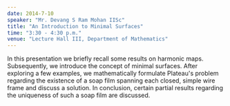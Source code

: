 ```yaml
---
date: 2014-7-10
speaker: "Mr. Devang S Ram Mohan IISc"
title: "An Introduction to Minimal Surfaces"
time: "3:30 - 4:30 p.m." 
venue: "Lecture Hall III, Department of Mathematics"
---
```

In this presentation we briefly recall some results on harmonic maps. Subsequently, we introduce the concept of minimal surfaces. After exploring a few examples, we mathematically formulate Plateau's problem regarding the existence of a soap film spanning each closed, simple wire frame and discuss a solution. In conclusion, certain partial results regarding the uniqueness of such a soap film are discussed.
